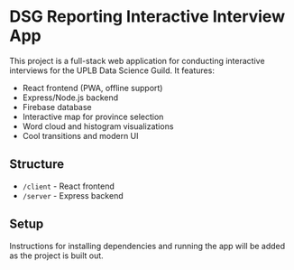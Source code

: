 # DSG Reporting Interactive Interview App

This project is a full-stack web application for conducting interactive interviews for the UPLB Data Science Guild. It features:
- React frontend (PWA, offline support)
- Express/Node.js backend
- Firebase database
- Interactive map for province selection
- Word cloud and histogram visualizations
- Cool transitions and modern UI

## Structure
- `/client` - React frontend
- `/server` - Express backend

## Setup
Instructions for installing dependencies and running the app will be added as the project is built out.
